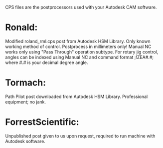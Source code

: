CPS files are the postprocessors used with your Autodesk CAM software.

# Ronald:
  Modified roland_rml.cps post from Autodesk HSM Library. Only known working method of control.
  Postprocess in millimeters only!
  Manual NC works only using "Pass Through" operation subtype.
  For rotary jig control, angles can be indexed using Manual NC and command format
    ;!ZEA#.#;
    where #.# is your decimal degree angle.

# Tormach:
  Path Pilot post downloaded from Autodesk HSM Library. Professional equipment; no jank.

# ForrestScientific:
  Unpublished post given to us upon request, required to run machine with Autodesk software.
